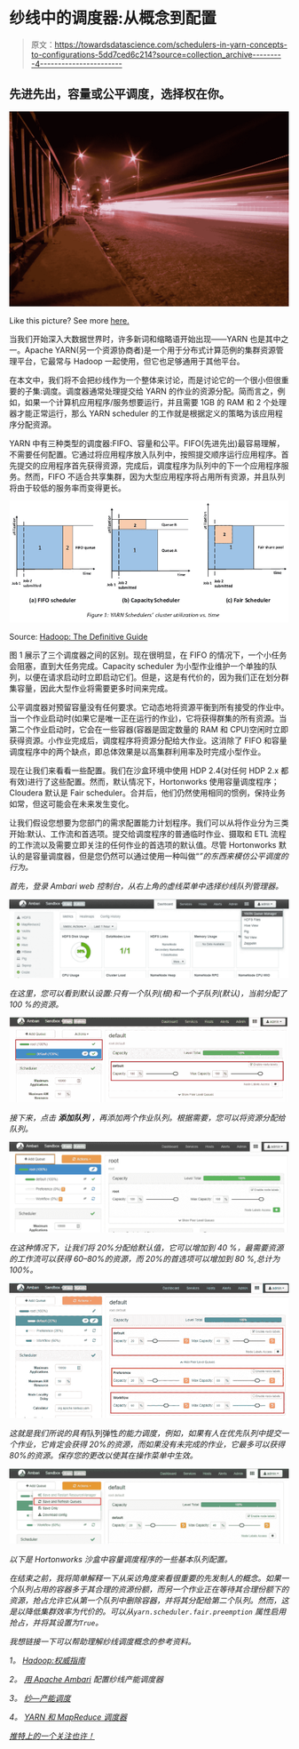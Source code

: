 # 纱线中的调度器:从概念到配置

> 原文：<https://towardsdatascience.com/schedulers-in-yarn-concepts-to-configurations-5dd7ced6c214?source=collection_archive---------4----------------------->

## 先进先出，容量或公平调度，选择权在你。

![](img/3f91b67959135ec335214de529bd38e9.png)

Like this picture? See more [here.](https://www.instagram.com/bae_bilal/)

当我们开始深入大数据世界时，许多新词和缩略语开始出现——YARN 也是其中之一。Apache YARN(另一个资源协商者)是一个用于分布式计算范例的集群资源管理平台，它最常与 Hadoop 一起使用，但它也足够通用于其他平台。

在本文中，我们将不会把纱线作为一个整体来讨论，而是讨论它的一个很小但很重要的子集:调度。调度器通常处理提交给 YARN 的作业的资源分配。简而言之，例如，如果一个计算机应用程序/服务想要运行，并且需要 1GB 的 RAM 和 2 个处理器才能正常运行，那么 YARN scheduler 的工作就是根据定义的策略为该应用程序分配资源。

YARN 中有三种类型的调度器:FIFO、容量和公平。FIFO(先进先出)最容易理解，不需要任何配置。它通过将应用程序放入队列中，按照提交顺序运行应用程序。首先提交的应用程序首先获得资源，完成后，调度程序为队列中的下一个应用程序服务。然而，FIFO 不适合共享集群，因为大型应用程序将占用所有资源，并且队列将由于较低的服务率而变得更长。

![](img/4c3f73f556906fd5e8a149d5a9020e56.png)

Source: [Hadoop: The Definitive Guide](https://books.google.com.pk/books/about/Hadoop.html?id=bKPEwR-Pt6EC&printsec=frontcover&source=kp_read_button&redir_esc=y#v=onepage&q&f=false)

图 1 展示了三个调度器之间的区别。现在很明显，在 FIFO 的情况下，一个小任务会阻塞，直到大任务完成。Capacity scheduler 为小型作业维护一个单独的队列，以便在请求启动时立即启动它们。但是，这是有代价的，因为我们正在划分群集容量，因此大型作业将需要更多时间来完成。

公平调度器对预留容量没有任何要求。它动态地将资源平衡到所有接受的作业中。当一个作业启动时(如果它是唯一正在运行的作业)，它将获得群集的所有资源。当第二个作业启动时，它会在一些容器(容器是固定数量的 RAM 和 CPU)空闲时立即获得资源。小作业完成后，调度程序将资源分配给大作业。这消除了 FIFO 和容量调度程序中的两个缺点，即总体效果是以高集群利用率及时完成小型作业。

现在让我们来看看一些配置。我们在沙盒环境中使用 HDP 2.4(对任何 HDP 2.x 都有效)进行了这些配置。然而，默认情况下，Hortonworks 使用容量调度程序；Cloudera 默认是 Fair scheduler。合并后，他们仍然使用相同的惯例，保持业务如常，但这可能会在未来发生变化。

让我们假设您想要为您部门的需求配置能力计划程序。我们可以从将作业分为三类开始:默认、工作流和首选项。提交给调度程序的普通临时作业、摄取和 ETL 流程的工作流以及需要立即关注的任何作业的首选项的默认值。尽管 Hortonworks 默认的是容量调度器，但是您仍然可以通过使用一种叫做“*”的东西来模仿公平调度的行为。*

*首先，登录 Ambari web 控制台，从右上角的虚线菜单中选择纱线队列管理器。*

*![](img/4a39d9ef12af7e93aa335e9b35210229.png)*

*在这里，您可以看到默认设置:只有一个队列(根)和一个子队列(默认)，当前分配了 100 %的资源。*

*![](img/2752d77bc32fa31c1dbc52c9ed5cafc4.png)*

*接下来，点击 ***添加队列*** ，再添加两个作业队列。根据需要，您可以将资源分配给队列。*

*![](img/5263176b3207fd7d9c45568a4b9509e3.png)*

*在这种情况下，让我们将 20%分配给默认值，它可以增加到 40 %，最需要资源的工作流可以获得 60–80%的资源，而 20%的首选项可以增加到 80 %,总计为 100%。*

*![](img/4832adb7fabbb326c03286a427dc2a1c.png)*

*这就是我们所说的具有*队列弹性*的能力调度，例如，如果有人在优先队列中提交一个作业，它肯定会获得 20%的资源，而如果没有未完成的作业，它最多可以获得 80%的资源。保存您的更改以使其在操作菜单中生效。*

*![](img/02423eff473b62798a182897bddd9a49.png)*

*以下是 Hortonworks 沙盒中容量调度程序的一些基本队列配置。*

*在结束之前，我将简单解释一下从采访角度来看很重要的先发制人的概念。如果一个队列占用的容器多于其合理的资源份额，而另一个作业正在等待其合理份额下的资源，抢占允许它从第一个队列中删除容器，并将其分配给第二个队列。然而，这是以降低集群效率为代价的。可以从`yarn.scheduler.fair.preemption` 属性启用抢占，并将其设置为`True`。*

*我想链接一下可以帮助理解纱线调度概念的参考资料。*

**1。* [*Hadoop:权威指南*](https://books.google.com.pk/books?hl=en&lr=&id=drbI_aro20oC&oi=fnd&pg=PR5&dq=hadoop+the+definitive+guide&ots=t-BmudnYe4&sig=13aEOtHxNm9HYWkSxihJgyVw1dk#v=onepage&q=hadoop%20the%20definitive%20guide&f=false)*

**2。* [*用 Apache Ambari*](https://hortonworks.com/tutorial/configuring-yarn-capacity-scheduler-with-apache-ambari/) 配置纱线产能调度器*

**3。* [*纱—产能调度*](https://hortonworks.com/blog/yarn-capacity-scheduler/)*

**4。* [*YARN 和 MapReduce 调度器*](https://www.cloudera.com/documentation/enterprise/5-8-x/topics/admin_schedulers.html)*

*[推特上的一个关注也许！](https://twitter.com/hassanmbilal)*